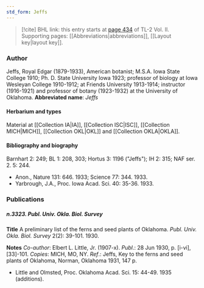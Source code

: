 ```yaml
---
std_form: Jeffs
---
```


> [!cite] BHL link: this entry starts at [page 434](https://www.biodiversitylibrary.org/page/33068676) of TL-2 Vol. II.
> Supporting pages: [[Abbreviations|abbreviations]], [[Layout key|layout key]].

### Author

Jeffs, Royal Edgar (1879-1933), American botanist; M.S.A. Iowa State College 1910; Ph. D. State University Iowa 1923; professor of biology at Iowa Wesleyan College 1910-1912; at Friends University 1913-1914; instructor (1916-1921) and professor of botany (1923-1932) at the University of Oklahoma. 
**Abbreviated name**: *Jeffs*

#### Herbarium and types

Material at [[Collection IA|IA]], [[Collection ISC|ISC]], [[Collection MICH|MICH]], [[Collection OKL|OKL]] and [[Collection OKLA|OKLA]].

#### Bibliography and biography

Barnhart 2: 249; BL 1: 208, 303; Hortus 3: 1196 ("Jeffs"); IH 2: 315; NAF ser. 2. 5: 244.
- Anon., Nature 131: 646. 1933; Science 77: 344. 1933.
- Yarbrough, J.A., Proc. Iowa Acad. Sci. 40: 35-36. 1933.

### Publications

##### n.3323. Publ. Univ. Okla. Biol. Survey

**Title**
A preliminary list of the ferns and seed plants of Oklahoma. *Publ. Univ. Okla. Biol. Survey* 2(2): 39-101. 1930.

**Notes**
*Co-author*: Elbert L. Little, Jr. (1907-x).
*Publ*.: 28 Jun 1930, p. \[i-vi\], \[33\]-101. *Copies*: MICH, MO, NY.
*Ref*.: Jeffs, Key to the ferns and seed plants of Oklahoma, Norman, Oklahoma 1931, 147 p.
- Little and Olmsted, Proc. Oklahoma Acad. Sci. 15: 44-49. 1935 (additions).


